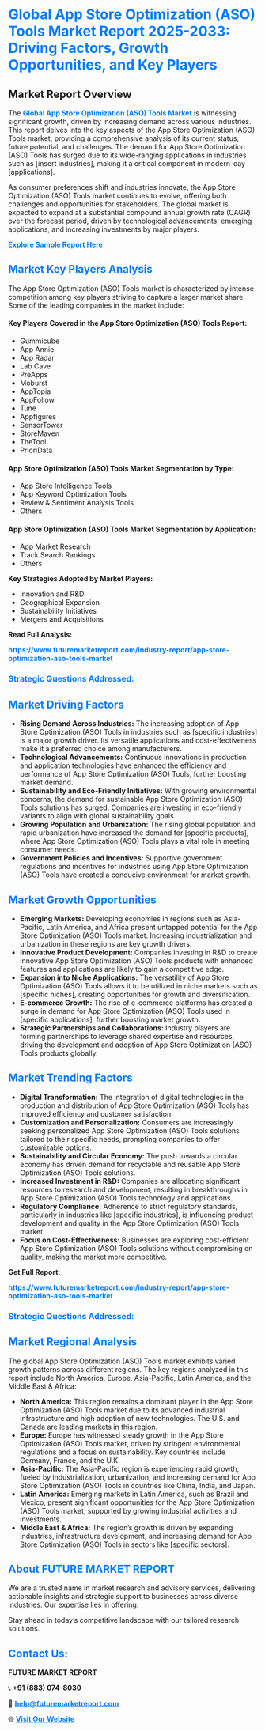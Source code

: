 <h1 style="color: #007BFF;">Global App Store Optimization (ASO) Tools Market Report 2025-2033: Driving Factors, Growth Opportunities, and Key Players</h1>

<section id="overview">
<h2>Market Report Overview</h2>
<p>The <a href="https://www.futuremarketreport.com/industry-report/app-store-optimization-aso-tools-market" style="color: #007BFF; text-decoration: none;"><strong>Global App Store Optimization (ASO) Tools Market</strong></a> is witnessing significant growth, driven by increasing demand across various industries. This report delves into the key aspects of the App Store Optimization (ASO) Tools market, providing a comprehensive analysis of its current status, future potential, and challenges. The demand for App Store Optimization (ASO) Tools has surged due to its wide-ranging applications in industries such as [insert industries], making it a critical component in modern-day [applications].</p>
<p>As consumer preferences shift and industries innovate, the App Store Optimization (ASO) Tools market continues to evolve, offering both challenges and opportunities for stakeholders. The global market is expected to expand at a substantial compound annual growth rate (CAGR) over the forecast period, driven by technological advancements, emerging applications, and increasing investments by major players.</p>
</section>

<section id="overview">
<p><a href="https://www.futuremarketreport.com/request-sample/reportId=59085" style="color: #007BFF; text-decoration: none;"><strong>Explore Sample Report Here</strong></a></p>
</section>

<section id="key-players">
<h2 style="color: #007BFF;">Market Key Players Analysis</h2>
<p>The App Store Optimization (ASO) Tools market is characterized by intense competition among key players striving to capture a larger market share. Some of the leading companies in the market include:</p>
<h4>Key Players Covered in the App Store Optimization (ASO) Tools Report:</h4>
<ul><li>Gummicube</li><li>App Annie</li><li>App Radar</li><li>Lab Cave</li><li>PreApps</li><li>Moburst</li><li>AppTopia</li><li>AppFollow</li><li>Tune</li><li>Appfigures</li><li>SensorTower</li><li>StoreMaven</li><li>TheTool</li><li>PrioriData</li></ul>
<h4>App Store Optimization (ASO) Tools Market Segmentation by Type:</h4>
<ul><li>App Store Intelligence Tools</li><li>App Keyword Optimization Tools</li><li>Review &amp; Sentiment Analysis Tools</li><li>Others</li></ul>

<h4>App Store Optimization (ASO) Tools Market Segmentation by Application:</h4>
<ul><li>App Market Research</li><li>Track Search Rankings</li><li>Others</li></ul>
<p><strong>Key Strategies Adopted by Market Players:</strong></p>
<ul>
<li>Innovation and R&D</li>
<li>Geographical Expansion</li>
<li>Sustainability Initiatives</li>
<li>Mergers and Acquisitions</li>
</ul>
</section>

<section>
<p><strong>Read Full Analysis: </strong></p><a href="https://www.futuremarketreport.com/industry-report/app-store-optimization-aso-tools-market" style="color: #007BFF; text-decoration: none;"><strong>https://www.futuremarketreport.com/industry-report/app-store-optimization-aso-tools-market</strong></a>
<h3 style="color: #007BFF;">Strategic Questions Addressed:</h3>
</section>

<section id="driving-factors">
<h2 style="color: #007BFF;">Market Driving Factors</h2>
<ul>
<li><strong>Rising Demand Across Industries:</strong> The increasing adoption of App Store Optimization (ASO) Tools in industries such as [specific industries] is a major growth driver. Its versatile applications and cost-effectiveness make it a preferred choice among manufacturers.</li>
<li><strong>Technological Advancements:</strong> Continuous innovations in production and application technologies have enhanced the efficiency and performance of App Store Optimization (ASO) Tools, further boosting market demand.</li>
<li><strong>Sustainability and Eco-Friendly Initiatives:</strong> With growing environmental concerns, the demand for sustainable App Store Optimization (ASO) Tools solutions has surged. Companies are investing in eco-friendly variants to align with global sustainability goals.</li>
<li><strong>Growing Population and Urbanization:</strong> The rising global population and rapid urbanization have increased the demand for [specific products], where App Store Optimization (ASO) Tools plays a vital role in meeting consumer needs.</li>
<li><strong>Government Policies and Incentives:</strong> Supportive government regulations and incentives for industries using App Store Optimization (ASO) Tools have created a conducive environment for market growth.</li>
</ul>
</section>

<section id="growth-opportunities">
<h2 style="color: #007BFF;">Market Growth Opportunities</h2>
<ul>
<li><strong>Emerging Markets:</strong> Developing economies in regions such as Asia-Pacific, Latin America, and Africa present untapped potential for the App Store Optimization (ASO) Tools market. Increasing industrialization and urbanization in these regions are key growth drivers.</li>
<li><strong>Innovative Product Development:</strong> Companies investing in R&D to create innovative App Store Optimization (ASO) Tools products with enhanced features and applications are likely to gain a competitive edge.</li>
<li><strong>Expansion into Niche Applications:</strong> The versatility of App Store Optimization (ASO) Tools allows it to be utilized in niche markets such as [specific niches], creating opportunities for growth and diversification.</li>
<li><strong>E-commerce Growth:</strong> The rise of e-commerce platforms has created a surge in demand for App Store Optimization (ASO) Tools used in [specific applications], further boosting market growth.</li>
<li><strong>Strategic Partnerships and Collaborations:</strong> Industry players are forming partnerships to leverage shared expertise and resources, driving the development and adoption of App Store Optimization (ASO) Tools products globally.</li>
</ul>
</section>

<section id="trending-factors">
<h2 style="color: #007BFF;">Market Trending Factors</h2>
<ul>
<li><strong>Digital Transformation:</strong> The integration of digital technologies in the production and distribution of App Store Optimization (ASO) Tools has improved efficiency and customer satisfaction.</li>
<li><strong>Customization and Personalization:</strong> Consumers are increasingly seeking personalized App Store Optimization (ASO) Tools solutions tailored to their specific needs, prompting companies to offer customizable options.</li>
<li><strong>Sustainability and Circular Economy:</strong> The push towards a circular economy has driven demand for recyclable and reusable App Store Optimization (ASO) Tools solutions.</li>
<li><strong>Increased Investment in R&D:</strong> Companies are allocating significant resources to research and development, resulting in breakthroughs in App Store Optimization (ASO) Tools technology and applications.</li>
<li><strong>Regulatory Compliance:</strong> Adherence to strict regulatory standards, particularly in industries like [specific industries], is influencing product development and quality in the App Store Optimization (ASO) Tools market.</li>
<li><strong>Focus on Cost-Effectiveness:</strong> Businesses are exploring cost-efficient App Store Optimization (ASO) Tools solutions without compromising on quality, making the market more competitive.</li>
</ul>
</section>

<section>
<p><strong>Get Full Report: </strong></p><a href="https://www.futuremarketreport.com/industry-report/app-store-optimization-aso-tools-market" style="color: #007BFF; text-decoration: none;"><strong>https://www.futuremarketreport.com/industry-report/app-store-optimization-aso-tools-market</strong></a>
<h3 style="color: #007BFF;">Strategic Questions Addressed:</h3>
</section>


<section id="regional-analysis">
<h2 style="color: #007BFF;">Market Regional Analysis</h2>
<p>The global App Store Optimization (ASO) Tools market exhibits varied growth patterns across different regions. The key regions analyzed in this report include North America, Europe, Asia-Pacific, Latin America, and the Middle East & Africa:</p>
<ul>
<li><strong>North America:</strong> This region remains a dominant player in the App Store Optimization (ASO) Tools market due to its advanced industrial infrastructure and high adoption of new technologies. The U.S. and Canada are leading markets in this region.</li>
<li><strong>Europe:</strong> Europe has witnessed steady growth in the App Store Optimization (ASO) Tools market, driven by stringent environmental regulations and a focus on sustainability. Key countries include Germany, France, and the U.K.</li>
<li><strong>Asia-Pacific:</strong> The Asia-Pacific region is experiencing rapid growth, fueled by industrialization, urbanization, and increasing demand for App Store Optimization (ASO) Tools in countries like China, India, and Japan.</li>
<li><strong>Latin America:</strong> Emerging markets in Latin America, such as Brazil and Mexico, present significant opportunities for the App Store Optimization (ASO) Tools market, supported by growing industrial activities and investments.</li>
<li><strong>Middle East & Africa:</strong> The region’s growth is driven by expanding industries, infrastructure development, and increasing demand for App Store Optimization (ASO) Tools in sectors like [specific sectors].</li>
</ul>
</section>

<footer>
<h2 style="color: #007BFF;">About FUTURE MARKET REPORT</h2>
<p>We are a trusted name in market research and advisory services, delivering actionable insights and strategic support to businesses across diverse industries. Our expertise lies in offering:</p>

<p>Stay ahead in today’s competitive landscape with our tailored research solutions.</p>

<h2 style="color: #007BFF;">Contact Us:</h2>
<p><strong>FUTURE MARKET REPORT</strong></p>
<p>📞 <strong>+91 (883) 074-8030</strong></p>
<p>📧 <strong><a href="mailto:help@futuremarketreport.com" style="color: #007BFF;">help@futuremarketreport.com</a></strong></p>
<p>🌐 <strong><a href="https://www.futuremarketreport.com/" style="color: #007BFF;">Visit Our Website</a></strong></p>
</footer>